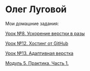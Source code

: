 

# Олег Луговой


Мои домашние задания:


[Урок №8. Ускорение верстки в разы](https://ozlugovo.github.io/lesson_8/src/index.html "Урок №8. ")


[Урок №12. Хостинг от GitHub](https://ozlugovo.github.io/lesson_12/index.html "Урок №12. Хостинг от GitHub")


 [Урок №13. Адаптивная верстка](https://ozlugovo.github.io/project%2013/src/index.html)
 
 
 
[Модуль 5. Практика. Часть 1.](https://ozlugovo.github.io/Modul_5_1/src/index.html)
